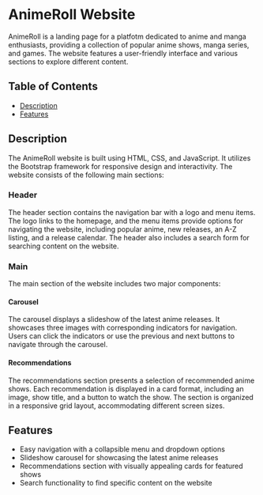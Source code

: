 # AnimeRoll Website

AnimeRoll is a landing page for a platfotm dedicated to anime and manga enthusiasts, providing a collection of popular anime shows, manga series, and games. The website features a user-friendly interface and various sections to explore different content.

## Table of Contents

- [Description](#description)
- [Features](#features)
  
## Description

The AnimeRoll website is built using HTML, CSS, and JavaScript. It utilizes the Bootstrap framework for responsive design and interactivity. The website consists of the following main sections:

### Header

The header section contains the navigation bar with a logo and menu items. The logo links to the homepage, and the menu items provide options for navigating the website, including popular anime, new releases, an A-Z listing, and a release calendar. The header also includes a search form for searching content on the website.

### Main

The main section of the website includes two major components:

#### Carousel

The carousel displays a slideshow of the latest anime releases. It showcases three images with corresponding indicators for navigation. Users can click the indicators or use the previous and next buttons to navigate through the carousel.

#### Recommendations

The recommendations section presents a selection of recommended anime shows. Each recommendation is displayed in a card format, including an image, show title, and a button to watch the show. The section is organized in a responsive grid layout, accommodating different screen sizes.

## Features

- Easy navigation with a collapsible menu and dropdown options
- Slideshow carousel for showcasing the latest anime releases
- Recommendations section with visually appealing cards for featured shows
- Search functionality to find specific content on the website
